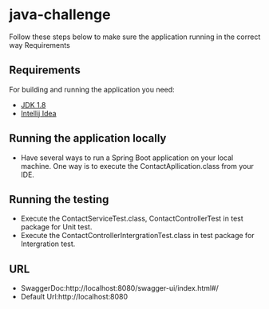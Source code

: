 # java-challenge
Follow these steps below to make sure the application running in the correct way
Requirements
## Requirements

For building and running the application you need:

- [JDK 1.8](http://www.oracle.com/technetwork/java/javase/downloads/jdk8-downloads-2133151.html)
- [Intellij Idea ](https://www.jetbrains.com/idea/download/#section=mac)
## Running the application locally

- Have several ways to run a Spring Boot application on your local machine. 
One way is to execute the ContactApllication.class from your IDE.

## Running the testing
- Execute the ContactServiceTest.class, ContactControllerTest in test package for Unit test.
- Execute the ContactControllerIntergrationTest.class in test package for Intergration test.

## URL
- SwaggerDoc:http://localhost:8080/swagger-ui/index.html#/
- Default Url:http://localhost:8080
